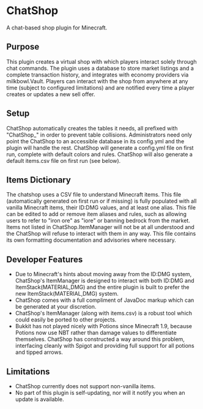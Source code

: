 # ChatShop
A chat-based shop plugin for Minecraft.

## Purpose
This plugin creates a virtual shop with which players interact solely through chat commands. The plugin uses a database to store market listings and a complete transaction history, and integrates with economy providers via milkbowl.Vault. Players can interact with the shop from anywhere at any time (subject to configured limitations) and are notified every time a player creates or updates a new sell offer.

## Setup
ChatShop automatically creates the tables it needs, all prefixed with "ChatShop_" in order to prevent table collisions. Administrators need only point the ChatShop to an accessible database in its config.yml and the plugin will handle the rest.
ChatShop will generate a config.yml file on first run, complete with default colors and rules.
ChatShop will also generate a default items.csv file on first run (see below).

## Items Dictionary
The chatshop uses a CSV file to understand Minecraft items. This file (automatically generated on first run or if missing) is fully populated with all vanilla Minecraft items, their ID:DMG values, and at least one alias. This file can be edited to add or remove item aliases and rules, such as allowing users to refer to "iron ore" as "iore" or banning bedrock from the market.
Items not listed in ChatShop.ItemManager will not be at all understood and the ChatShop will refuse to interact with them in any way.
This file contains its own formatting documentation and advisories where necessary.

## Developer Features
* Due to Minecraft's hints about moving away from the ID:DMG system, ChatShop's ItemManager is designed to interact with both ID:DMG and ItemStack(MATERIAL,DMG) and the entire plugin is built to prefer the new ItemStack(MATERIAL,DMG) system.
* ChatShop comes with a full compliment of JavaDoc markup which can be generated at your discretion.
* ChatShop's ItemManager (along with items.csv) is a robust tool which could easily be ported to other projects.
* Bukkit has not played nicely with Potions since Minecraft 1.9, because Potions now use NBT rather than damage values to differentiate themselves. ChatShop has constructed a way around this problem, interfacing cleanly with Spigot and providing full support for all potions and tipped arrows.

## Limitations
* ChatShop currently does not support non-vanilla items.
* No part of this plugin is self-updating, nor will it notify you when an update is available.

